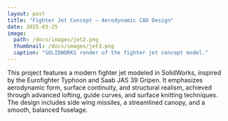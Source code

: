 ```yaml
---
layout: post
title: "Fighter Jet Concept — Aerodynamic CAD Design"
date: 2025-03-25
image:
  path: /docs/images/jet2.png
  thumbnail: /docs/images/jet3.png
  caption: "SOLIDWORKS render of the fighter jet concept model."
---
```

This project features a modern fighter jet modeled in SolidWorks, inspired by the Eurofighter Typhoon and Saab JAS 39 Gripen. It emphasizes aerodynamic form, surface continuity, and structural realism, achieved through advanced lofting, guide curves, and surface knitting techniques. The design includes side wing missiles, a streamlined canopy, and a smooth, balanced fuselage.